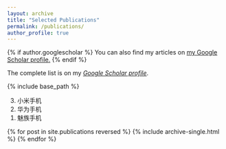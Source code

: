 ```yaml
---
layout: archive
title: "Selected Publications"
permalink: /publications/
author_profile: true
---
```


{% if author.googlescholar %}
  You can also find my articles on <u><a href="{{author.googlescholar}}">my Google Scholar profile</a>.</u>
{% endif %}

The complete list is on my *[Google Scholar profile](https://scholar.google.com/citations?user=0OkYBPQAAAAJ&hl=en&authuser=1)*.

{% include base_path %}

<style>
ol.example li::before{content: '\['counter(num)'\]';}
</style>

<ol reversed=1>
    <li>小米手机</li>
    <li>华为手机</li>
    <li>魅族手机</li>
</ol>

{% for post in site.publications reversed %}
  {% include archive-single.html %}
{% endfor %}
